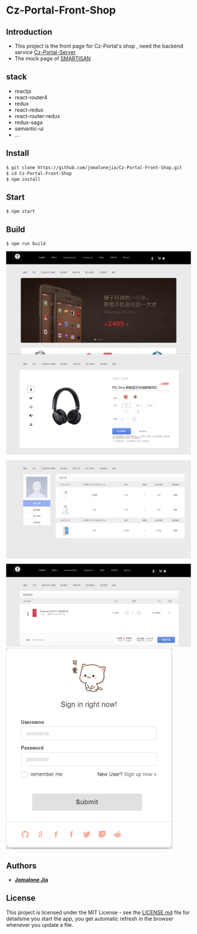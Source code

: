 # Cz-Portal-Front-Shop

## Introduction

- This project is the front page for Cz-Portal's shop , need the backend service [Cz-Portal-Server](https://github.com/jomalonejia/Cz-Portal-Server)
- The mock page of [SMARTISAN](http://www.smartisan.com)



## stack
* reactjs
* react-router4
* redux
* react-redux
* react-router-redux
* redux-saga
* semantic-ui
* ...

## Install

    $ git clone https://github.com/jomalonejia/Cz-Portal-Front-Shop.git
    $ cd Cz-Portal-Front-Shop
    $ npm install


## Start

    $ npm start

## Build

    $ npm run build

![image](https://github.com/jomalonejia/Cz-Portal-Front-Shop/blob/master/screenshots/1.PNG)
![image](https://github.com/jomalonejia/Cz-Portal-Front-Shop/blob/master/screenshots/2.PNG)
![image](https://github.com/jomalonejia/Cz-Portal-Front-Shop/blob/master/screenshots/3.PNG)
![image](https://github.com/jomalonejia/Cz-Portal-Front-Shop/blob/master/screenshots/4.PNG)
![image](https://github.com/jomalonejia/Cz-Portal-Front-Shop/blob/master/screenshots/login.PNG)


## Authors

* **[Jomalone Jia](https://github.com/jomalonejia)** 

## License

This project is licensed under the MIT License - see the [LICENSE.md](LICENSE.md) file for detailsme you start the app, you get automatic refresh in the browser whenever you update a file.